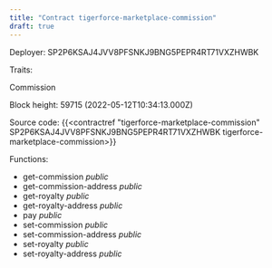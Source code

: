 ```yaml
---
title: "Contract tigerforce-marketplace-commission"
draft: true
---
```

Deployer: SP2P6KSAJ4JVV8PFSNKJ9BNG5PEPR4RT71VXZHWBK

Traits:
 
Commission


Block height: 59715 (2022-05-12T10:34:13.000Z)

Source code: {{<contractref "tigerforce-marketplace-commission" SP2P6KSAJ4JVV8PFSNKJ9BNG5PEPR4RT71VXZHWBK tigerforce-marketplace-commission>}}

Functions:

* get-commission _public_
* get-commission-address _public_
* get-royalty _public_
* get-royalty-address _public_
* pay _public_
* set-commission _public_
* set-commission-address _public_
* set-royalty _public_
* set-royalty-address _public_
